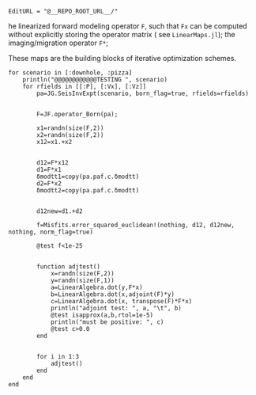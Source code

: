 ```@meta
EditURL = "@__REPO_ROOT_URL__/"
```

he linearized forward modeling operator `F`, such that
`Fx` can be computed without explicitly storing the operator matrix (
 see `LinearMaps.jl`);
the imaging/migration operator `F*`;

These maps are the building blocks of iterative optimization schemes.

```@example born_map
for scenario in [:downhole, :pizza]
	println("@@@@@@@@@@@@TESTING ", scenario)
	for rfields in [[:P], [:Vx], [:Vz]]
		pa=JG.SeisInvExpt(scenario, born_flag=true, rfields=rfields)


		F=JF.operator_Born(pa);

		x1=randn(size(F,2))
		x2=randn(size(F,2))
		x12=x1.+x2


		d12=F*x12
		d1=F*x1
		δmodtt1=copy(pa.paf.c.δmodtt)
		d2=F*x2
		δmodtt2=copy(pa.paf.c.δmodtt)


		d12new=d1.+d2

		f=Misfits.error_squared_euclidean!(nothing, d12, d12new, nothing, norm_flag=true)

		@test f<1e-25


		function adjtest()
			x=randn(size(F,2))
			y=randn(size(F,1))
			a=LinearAlgebra.dot(y,F*x)
			b=LinearAlgebra.dot(x,adjoint(F)*y)
			c=LinearAlgebra.dot(x, transpose(F)*F*x)
			println("adjoint test: ", a, "\t", b)
			@test isapprox(a,b,rtol=1e-5)
			println("must be positive: ", c)
			@test c>0.0
		end


		for i in 1:3
			adjtest()
		end
	end
end
```


